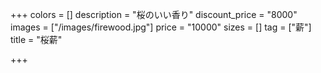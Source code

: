 +++
colors = []
description = "桜のいい香り"
discount_price = "8000"
images = ["/images/firewood.jpg"]
price = "10000"
sizes = []
tag = ["薪"]
title = "桜薪"

+++

